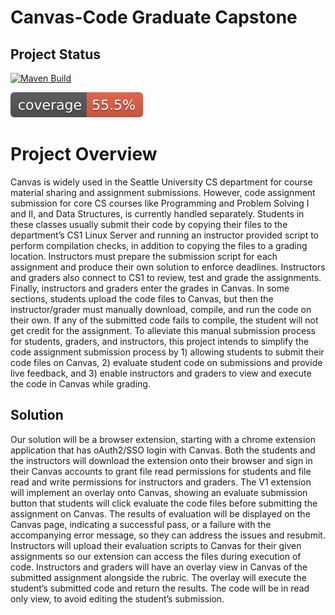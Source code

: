 # Canvas-Code Graduate Capstone

## Project Status

[![Maven Build](https://github.com/Canvas-Code-Capstone/Canvas-Code/actions/workflows/build.yml/badge.svg)](https://github.com/Canvas-Code-Capstone/Canvas-Code/actions/workflows/build.yml)

[![Code Coverage](https://github.com/Canvas-Code-Capstone/Canvas-Code/blob/master/.github/badges/jacoco.svg)](https://github.com/Canvas-Code-Capstone/Canvas-Code/actions/workflows/CodeCoverage.yml)

# Project Overview

Canvas is widely used in the Seattle University CS department for course material sharing and assignment submissions. However, code assignment submission for core 
CS courses like Programming and Problem Solving I and II, and Data Structures, is currently handled separately. Students in these classes usually submit their code
by copying their files to the department’s CS1 Linux Server and running an instructor provided script to perform compilation checks, in addition to copying the files
to a grading location. Instructors must prepare the submission script for each assignment and produce their own solution to enforce deadlines. Instructors and graders
also connect to CS1 to review, test and grade the assignments. Finally, instructors and graders enter the grades in Canvas. In some sections, students upload the code
files to Canvas, but then the instructor/grader must manually download, compile, and run the code on their own. If any of the submitted code fails to compile, the 
student will not get credit for the assignment. To alleviate this manual submission process for students, graders, and instructors, this project intends to simplify 
the code assignment submission process by 1) allowing students to submit their code files on Canvas, 2) evaluate student code on submissions and provide live feedback,
and 3) enable instructors and graders to view and execute the code in Canvas while grading. 


## Solution
Our solution will be a browser extension, starting with a chrome extension application that has oAuth2/SSO login with Canvas. Both the students and the instructors will
download the extension onto their browser and sign in their Canvas accounts to grant file read permissions for students and file read and write permissions for 
instructors and graders. The V1 extension will implement an overlay onto Canvas, showing an evaluate submission button that students will click evaluate the code files
before submitting the assignment on Canvas. The results of evaluation will be displayed on the Canvas page, indicating a successful pass, or a failure with the accompanying
error message, so they can address the issues and resubmit. Instructors will upload their evaluation scripts to Canvas for their given assignments so our extension can 
access the files during execution of code. Instructors and graders will have an overlay view in Canvas of the submitted assignment alongside the rubric. The overlay will 
execute the student’s submitted code and return the results. The code will be in read only view, to avoid editing the student’s submission.


